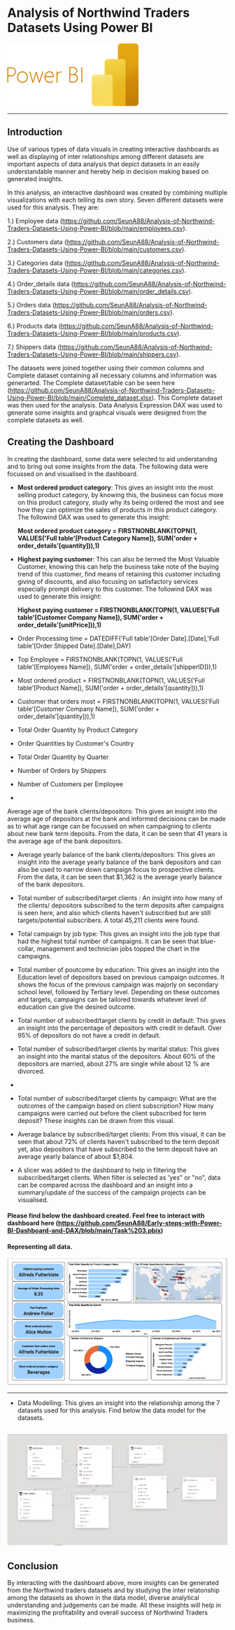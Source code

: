 # Analysis of Northwind Traders Datasets Using Power BI

![](logo.png)

---

## Introduction

Use of various types of data visuals in creating interactive dashboards as well as displaying of inter relationships among different datasets are important aspects of data analysis that depict datasets in an easily understandable manner and hereby help in decision making based on generated insights.

In this analysis, an interactive dashboard was created by combining multiple visualizations with each telling its own story. Seven different datasets were used for this analysis. They are:

1.) Employee data (https://github.com/SeunA88/Analysis-of-Northwind-Traders-Datasets-Using-Power-BI/blob/main/employees.csv).

2.) Customers data (https://github.com/SeunA88/Analysis-of-Northwind-Traders-Datasets-Using-Power-BI/blob/main/customers.csv).

3.) Categories data (https://github.com/SeunA88/Analysis-of-Northwind-Traders-Datasets-Using-Power-BI/blob/main/categories.csv).

4.) Order_details data (https://github.com/SeunA88/Analysis-of-Northwind-Traders-Datasets-Using-Power-BI/blob/main/order_details.csv).

5.) Orders data (https://github.com/SeunA88/Analysis-of-Northwind-Traders-Datasets-Using-Power-BI/blob/main/orders.csv).

6.) Products data (https://github.com/SeunA88/Analysis-of-Northwind-Traders-Datasets-Using-Power-BI/blob/main/products.csv).

7.) Shippers data (https://github.com/SeunA88/Analysis-of-Northwind-Traders-Datasets-Using-Power-BI/blob/main/shippers.csv).

The datasets were joined together using their common columns and Complete dataset containing all necessary columns and information was generarted. The Complete dataset/table can be seen here (https://github.com/SeunA88/Analysis-of-Northwind-Traders-Datasets-Using-Power-BI/blob/main/Complete_dataset.xlsx).  This Complete dataset was then used for the analysis. Data Analysis Expression DAX was used to generate some insights and graphcal visuals were designed from the complete datasets as well.


## Creating the Dashboard

In creating the dashboard, some data were selected to aid understandng and to bring out some insights from the data. The following data were focussed on and visualised in the dashboard. 

- **Most ordered product category**: This gives an insight into the most selling product category, by knowing this, the business can focus more on this product category, study why its being ordered the most and see how they can optimize the sales of products in this product category. The followind DAX was used to generate this insight:

   **Most ordered product category = FIRSTNONBLANK(TOPN(1, VALUES('Full table'[Product Category Name]), SUM('order + order_details'[quantity])),1)**
  
- **Highest paying customer**: This can also be termed the Most Valuable Customer, knowing this can help the business take note of the buying trend of this customer, find means of retaining this customer including giving of discounts, and also focusing on satisfactory services especially prompt delivery to this customer. The followind DAX was used to generate this insight:

   **Highest paying customer = FIRSTNONBLANK(TOPN(1, VALUES('Full table'[Customer Company Name]), SUM('order + order_details'[unitPrice])),1)**
  
- Order Processing time = DATEDIFF('Full table'[Order Date].[Date],'Full table'[Order Shipped Date].[Date],DAY)
- Top Employee = FIRSTNONBLANK(TOPN(1, VALUES('Full table'[Employees Name]), SUM('order + order_details'[shipperID])),1)
- Most ordered product = FIRSTNONBLANK(TOPN(1, VALUES('Full table'[Product Name]), SUM('order + order_details'[quantity])),1)
- Customer that orders most = FIRSTNONBLANK(TOPN(1, VALUES('Full table'[Customer Company Name]), SUM('order + order_details'[quantity])),1)
- Total Order Quantity by Product Category
- Order Quantities by Customer's Country
- Total Order Quantity by Quarter
- Number of Orders by Shippers
- Number of Customers per Employee
  
- 

Average age of the bank clients/depositors: This gives an insight into the average age of depositors at the bank and informed decisions can be made as to what age range can be focussed on when campaigning to clients about new bank term deposits. From the data, it can be seen that 41 years is the average age of the bank depositors.
  
- Average yearly balance of the bank clients/depositors: This gives an insight into the average yearly balance of the bank depositors and can also be used to narrow down campaign focus to prospective clients. From the data, it can be seen that $1,362 is the average yearly balance of the bank depositors.
  
- Total number of subscribed/target clients : An insight into how many of the clients/ depositors subscribed to the term deposits after campaigns is seen here, and also which clients haven't subscribed but are still targets/potential subscribers. A total 45,211 clients were found.
    
- Total campaign by job type: This gives an insight into the job type that had the highest total number of campaigns. It can be seen that blue-collar, management and technician jobs topped the chart in the campaigns.
  
- Total number of poutcome by education: This gives an insight into the Education level of depositors based on previous campaign outcomes. It shows the focus of the previous campaign was majorly on secondary school level, followed by Tertiary level.  Depending on these outcomes and targets, campaigns can be tailored towards whatever level of education can give the desired outcome.
  
- Total number of subscribed/target clients by credit in default: This gives an insight into the percentage of depositors with credit in default. Over 95% of depositors do not have a credit in default.
  
- Total number of subscribed/target clients by marital status: This gives an insight into the marital status of the depositors. About 60% of the depositors are married, about 27% are single while about 12 % are divorced.
- 
- Total number of subscribed/target clients by campaign: What are the outcomes of the campaign based on client subscription? How many campaigns were carried out before the client subscribed for term deposit? These insights can be drawn from this visual.
  
- Average balance by subscribed/target clients: From this visual, it can be seen that about 72% of clients haven't subscribed to the term deposit yet, also depositors that have subscribed to the term deposit have an average yearly balance of about $1,804.
  
- A slicer was added to the dashboard to help in filtering the subscribed/target clients. When filter is selected as 'yes" or "no", data can be compared across the dashboard and an insight into a summary/update of the success of the campaign projects can be visualised.

#### Please find below the dashboard created. Feel free to interact with dashboard here (https://github.com/SeunA88/Early-steps-with-Power-BI-Dashboard-and-DAX/blob/main/Task%203.pbix)

#### Representing all data.

![](project_dashboard1.png)

----

- Data Modelling: This gives an insight into the relationship among the 7 datasets used for this analysis. Find below the data model for the datasets.
  
![](project_dashboard.png)
---

## Conclusion
By interacting with the dashboard above, more insights can be generated from the Northwind traders datasets and by studying the inter relatonship among the datasets as shown in the data model, diverse analytical understanding and judgements can be made. All these insights will help in maximizing the profitability and overall success of Northwind Traders business.
